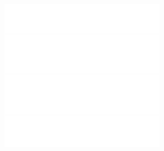[![Header metrics](./metrics/header.svg)](#)
[![Repositories metrics](./metrics/repositories.svg)](#)
[![Languages plugin metrics](./metrics/plugin-languages.svg)](#)
[![Notable contributions plugin metrics](./metrics/plugin-notable.svg)](#)
